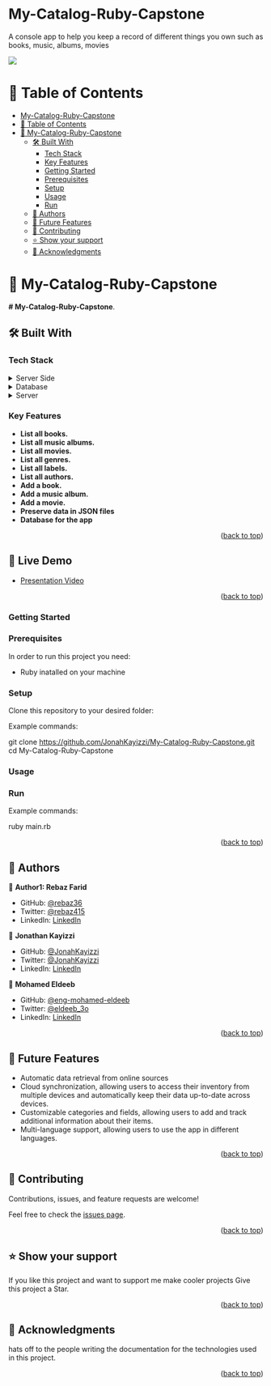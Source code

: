 # My-Catalog-Ruby-Capstone

<!-- describe the purpose of this project -->

A console app to help you keep a record of different things you own such as books, music, albums, movies


![](https://img.shields.io/badge/Microverse-blueviolet)
<a name="readme-top"></a>

<!-- Table of Contents -->
# 📗 Table of Contents

- [My-Catalog-Ruby-Capstone](#my-catalog-ruby-capstone)
- [📗 Table of Contents](#-table-of-contents)
- [📖 My-Catalog-Ruby-Capstone ](#-my-catalog-ruby-capstone-)
  - [🛠 Built With ](#-built-with-)
    - [Tech Stack ](#tech-stack-)
    - [Key Features ](#key-features-)
    - [Getting Started ](#getting-started-)
    - [Prerequisites](#prerequisites)
    - [Setup](#setup)
    - [Usage](#usage)
    - [Run](#run)
  - [👥 Authors ](#-authors-)
  - [🔭 Future Features ](#-future-features-)
  - [🤝 Contributing ](#-contributing-)
  - [⭐️ Show your support ](#️-show-your-support-)
  - [🙏 Acknowledgments ](#-acknowledgments-)
<!-- - [📝 License](#license) -->

<!-- PROJECT DESCRIPTION -->

# 📖 My-Catalog-Ruby-Capstone <a name="about-project"></a>

**# My-Catalog-Ruby-Capstone**.

## 🛠 Built With <a name="built-with"></a>

### Tech Stack <a name="tech-stack"></a>

<details>
  <summary>Server Side</summary>
  <ul>
    <li><a href="https://www.ruby-lang.org/en/">RUBY</a></li>
  </ul>
</details>

<details>
<summary>Database</summary>
  <ul>
    <li><a href="https://www.postgresql.org/">PostgreSQL</a></li>
  </ul>
</details>

<details>
  <summary>Server</summary>
  <ul>
    <li><a href="https://www.json.org/">JSON</a></li>
  </ul>
</details>
<!-- Features -->

### Key Features <a name="key-features"></a>

- **List all books.**
- **List all music albums.**
- **List all movies.**
- **List all genres.**
- **List all labels.**
- **List all authors.**
- **Add a book.**
- **Add a music album.**
- **Add a movie.**
- **Preserve data in JSON files**
- **Database for the app**


<p align="right">(<a href="#readme-top">back to top</a>)</p>

## 🚀 Live Demo <a name="live-demo"></a>

- [Presentation Video](https://youtu.be/Kc4yKM056tE)

<p align="right">(<a href="#readme-top">back to top</a>)</p>

<!-- GETTING STARTED -->
### Getting Started <a name="getting-started"></a>

### Prerequisites

In order to run this project you need:

- Ruby inatalled on your machine

 ### Setup

Clone this repository to your desired folder:


Example commands:

  git clone https://github.com/JonahKayizzi/My-Catalog-Ruby-Capstone.git
  cd My-Catalog-Ruby-Capstone

### Usage

 ### Run

Example commands:


  ruby main.rb



<p align="right">(<a href="#readme-top">back to top</a>)</p>

<!-- AUTHORS -->

## 👥 Authors <a name="authors"></a>

👤 **Author1: Rebaz Farid**

- GitHub: [@rebaz36](https://github.com/rebaz36)
- Twitter: [@rebaz415](https://twitter.com/rebaz415)
- LinkedIn: [LinkedIn](https://www.linkedin.com/in/rebazf/)

👤 **Jonathan Kayizzi**

- GitHub: [@JonahKayizzi](https://github.com/JonahKayizzi)
- Twitter: [@JonahKayizzi](https://twitter.com/JonahKayizzi)
- LinkedIn: [LinkedIn](https://www.linkedin.com/in/jonathan-kayizzi/)

👤 **Mohamed Eldeeb**

- GitHub: [@eng-mohamed-eldeeb](https://github.com/eng-mohamed-eldeeb)
- Twitter: [@eldeeb_3o](https://twitter.com/eldeeb_3o)
- LinkedIn: [LinkedIn](https://www.linkedin.com/in/eng-mohamed-eldeeb/)

<p align="right">(<a href="#readme-top">back to top</a>)</p>

<!-- FUTURE FEATURES -->

## 🔭 Future Features <a name="future-features"></a>

- Automatic data retrieval from online sources
- Cloud synchronization, allowing users to access their inventory from multiple devices and automatically keep their data up-to-date across devices.
- Customizable categories and fields, allowing users to add and track additional information about their items.
- Multi-language support, allowing users to use the app in different languages.

<p align="right">(<a href="#readme-top">back to top</a>)</p>

<!-- CONTRIBUTING -->

## 🤝 Contributing <a name="contributing"></a>

Contributions, issues, and feature requests are welcome!

Feel free to check the [issues page](https://github.com/JonahKayizzi/My-Catalog-Ruby-Capstone/issues).

<p align="right">(<a href="#readme-top">back to top</a>)</p>

<!-- SUPPORT -->

## ⭐️ Show your support <a name="support"></a>

If you like this project and want to support me make cooler projects Give this project a Star.

<p align="right">(<a href="#readme-top">back to top</a>)</p>

<!-- ACKNOWLEDGEMENTS -->

## 🙏 Acknowledgments <a name="acknowledgements"></a>

hats off to the people writing the documentation for the technologies used in this project.

<p align="right">(<a href="#readme-top">back to top</a>)</p>

